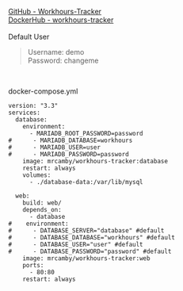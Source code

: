 [GitHub - Workhours-Tracker](https://github.com/MrCamby/Workhours-Tracker)<br />
[DockerHub - workhours-tracker](https://hub.docker.com/r/mrcamby/workhours-tracker)
<br /><br />
Default User
> Username: demo<br />
> Password: changeme
<br />

docker-compose.yml
```
version: "3.3"
services:
  database:
    environment:
      - MARIADB_ROOT_PASSWORD=password
#      - MARIADB_DATABASE=workhours
#      - MARIADB_USER=user
#      - MARIADB_PASSWORD=password
    image: mrcamby/workhours-tracker:database
    restart: always
    volumes:
      - ./database-data:/var/lib/mysql

  web:
    build: web/
    depends_on:
      - database
#    environment:
#      - DATABASE_SERVER="database" #default
#      - DATABASE_DATABASE="workhours" #default
#      - DATABASE_USER="user" #default
#      - DATABASE_PASSWORD="password" #default
    image: mrcamby/workhours-tracker:web
    ports:
      - 80:80
    restart: always
```
